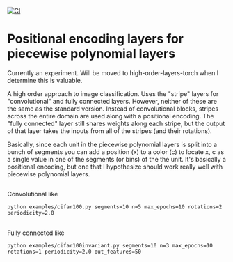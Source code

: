 [![CI](https://github.com/jloveric/stripe-layer-classification/actions/workflows/python-app.yml/badge.svg)](https://github.com/jloveric/stripe-layer-classification/actions/workflows/python-app.yml)
# Positional encoding layers for piecewise polynomial layers
Currently an experiment.  Will be moved to high-order-layers-torch when I determine this is valuable.

A high order approach to image classification.  Uses the "stripe" layers for "convolutional" and
fully connected layers.  However, neither of these are the same as the standard version.  Instead
of convolutional blocks, stripes across the entire domain are used along with a positional encoding.
The "fully connected" layer still shares weights along each stripe, but the output of that layer takes
the inputs from all of the stripes (and their rotations).

Basically, since each unit in the piecewise polynomial layers is split into a bunch of segments you can
add a position (x) to a color (c) to locate x, c as a single value in one of the segments (or bins) of the
the unit.  It's basically a positional encoding, but one that I hypothesize should work really well with
piecewise polynomial layers.

##
Convolutional like
```
python examples/cifar100.py segments=10 n=5 max_epochs=10 rotations=2 periodicity=2.0
```
##
Fully connected like
```
python examples/cifar100invariant.py segments=10 n=3 max_epochs=10 rotations=1 periodicity=2.0 out_features=50
```
